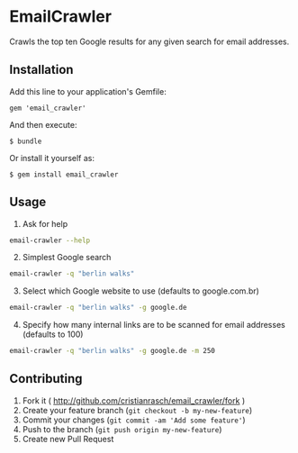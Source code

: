 # EmailCrawler

Crawls the top ten Google results for any given search for email addresses.

## Installation

Add this line to your application's Gemfile:

    gem 'email_crawler'

And then execute:

    $ bundle

Or install it yourself as:

    $ gem install email_crawler

## Usage

1. Ask for help

```bash
email-crawler --help
```

2. Simplest Google search

```bash
email-crawler -q "berlin walks"
```

3. Select which Google website to use (defaults to google.com.br)

```bash
email-crawler -q "berlin walks" -g google.de
```

4. Specify how many internal links are to be scanned for email addresses (defaults to 100)

```bash
email-crawler -q "berlin walks" -g google.de -m 250
```

## Contributing

1. Fork it ( http://github.com/cristianrasch/email_crawler/fork )
2. Create your feature branch (`git checkout -b my-new-feature`)
3. Commit your changes (`git commit -am 'Add some feature'`)
4. Push to the branch (`git push origin my-new-feature`)
5. Create new Pull Request
